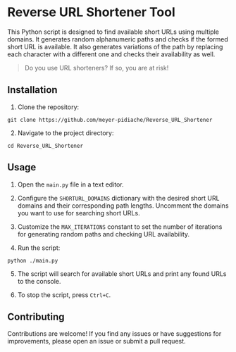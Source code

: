 # Reverse URL Shortener Tool

This Python script is designed to find available short URLs using multiple domains. It generates random alphanumeric paths and checks if the formed short URL is available. It also generates variations of the path by replacing each character with a different one and checks their availability as well.

> Do you use URL shorteners? If so, you are at risk!

## Installation

1. Clone the repository:
```shell
git clone https://github.com/meyer-pidiache/Reverse_URL_Shortener
```
2. Navigate to the project directory:
```shell
cd Reverse_URL_Shortener
```

## Usage

1. Open the `main.py` file in a text editor.

2. Configure the `SHORTURL_DOMAINS` dictionary with the desired short URL domains and their corresponding path lengths. Uncomment the domains you want to use for searching short URLs.

3. Customize the `MAX_ITERATIONS` constant to set the number of iterations for generating random paths and checking URL availability.

4. Run the script:
```shell
python ./main.py
```

5. The script will search for available short URLs and print any found URLs to the console.

6. To stop the script, press `Ctrl+C`.

## Contributing

Contributions are welcome! If you find any issues or have suggestions for improvements, please open an issue or submit a pull request.
